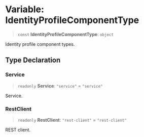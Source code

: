 # Variable: IdentityProfileComponentType

> `const` **IdentityProfileComponentType**: `object`

Identity profile component types.

## Type Declaration

### Service

> `readonly` **Service**: `"service"` = `"service"`

Service.

### RestClient

> `readonly` **RestClient**: `"rest-client"` = `"rest-client"`

REST client.
